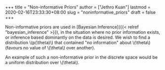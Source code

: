 +++
title = "Non-informative Priors"
author = ["Jethro Kuan"]
lastmod = 2020-02-16T23:33:30+08:00
slug = "noninformative_priors"
draft = false
+++

Non-informative priors are used in [Bayesian Inference]({{< relref "bayesian_inference" >}}), in the
situation where no prior information exists, or inference based
dominantly on the data is desired. We wish to find a distribution
\\(p(\theta)\\) that contained "no information" about \\(\theta\\) (favours no
value of \\(\theta\\) over another).

An example of such a non-informative prior in the discrete space would
be a uniform distribution over \\(\theta\\).
